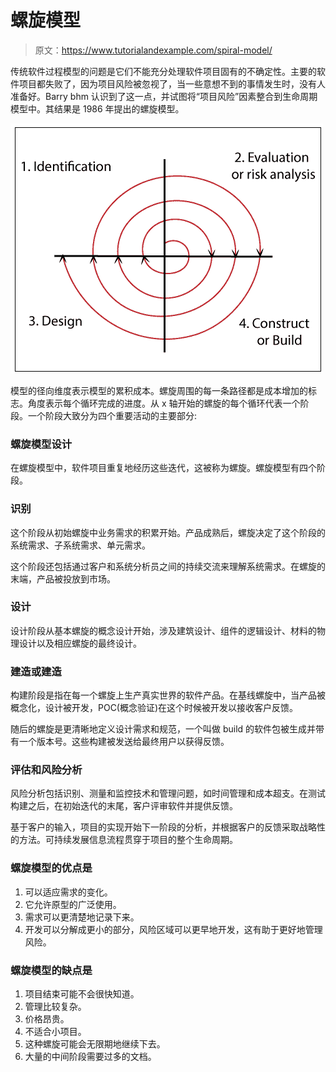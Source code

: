 # 螺旋模型

> 原文：<https://www.tutorialandexample.com/spiral-model/>

传统软件过程模型的问题是它们不能充分处理软件项目固有的不确定性。主要的软件项目都失败了，因为项目风险被忽视了，当一些意想不到的事情发生时，没有人准备好。Barry bhm 认识到了这一点，并试图将“项目风险”因素整合到生命周期模型中。其结果是 1986 年提出的螺旋模型。

![Spiral Model](img/d321ad85aa6273b1243f05b934fc8a3d.png)

模型的径向维度表示模型的累积成本。螺旋周围的每一条路径都是成本增加的标志。角度表示每个循环完成的进度。从 x 轴开始的螺旋的每个循环代表一个阶段。一个阶段大致分为四个重要活动的主要部分:

### 螺旋模型设计

在螺旋模型中，软件项目重复地经历这些迭代，这被称为螺旋。螺旋模型有四个阶段。

### 识别

这个阶段从初始螺旋中业务需求的积累开始。产品成熟后，螺旋决定了这个阶段的系统需求、子系统需求、单元需求。

这个阶段还包括通过客户和系统分析员之间的持续交流来理解系统需求。在螺旋的末端，产品被投放到市场。

### 设计

设计阶段从基本螺旋的概念设计开始，涉及建筑设计、组件的逻辑设计、材料的物理设计以及相应螺旋的最终设计。

### 建造或建造

构建阶段是指在每一个螺旋上生产真实世界的软件产品。在基线螺旋中，当产品被概念化，设计被开发，POC(概念验证)在这个时候被开发以接收客户反馈。

随后的螺旋是更清晰地定义设计需求和规范，一个叫做 build 的软件包被生成并带有一个版本号。这些构建被发送给最终用户以获得反馈。

### 评估和风险分析

风险分析包括识别、测量和监控技术和管理问题，如时间管理和成本超支。在测试构建之后，在初始迭代的末尾，客户评审软件并提供反馈。

基于客户的输入，项目的实现开始下一阶段的分析，并根据客户的反馈采取战略性的方法。可持续发展信息流程贯穿于项目的整个生命周期。

### 螺旋模型的优点是

1.  可以适应需求的变化。
2.  它允许原型的广泛使用。
3.  需求可以更清楚地记录下来。
4.  开发可以分解成更小的部分，风险区域可以更早地开发，这有助于更好地管理风险。

### 螺旋模型的缺点是

1.  项目结束可能不会很快知道。
2.  管理比较复杂。
3.  价格昂贵。
4.  不适合小项目。
5.  这种螺旋可能会无限期地继续下去。
6.  大量的中间阶段需要过多的文档。